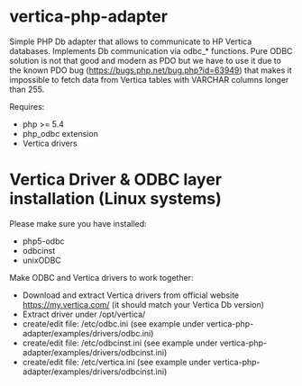 # vertica-php-adapter

Simple PHP Db adapter that allows to communicate to HP Vertica databases. Implements Db communication via odbc_* functions.
Pure ODBC solution is not that good and modern as PDO but we have to use it due to the known PDO bug (https://bugs.php.net/bug.php?id=63949) that makes it impossible to fetch data from Vertica tables with VARCHAR columns longer than 255.

Requires:
* php >= 5.4
* php_odbc extension
* Vertica drivers

# Vertica Driver & ODBC layer installation (Linux systems)

Please make sure you have installed:
* php5-odbc
* odbcinst
* unixODBC

Make ODBC and Vertica drivers to work together:
* Download and extract Vertica drivers from official website https://my.vertica.com/ (it should match your Vertica Db version)
* Extract driver under /opt/vertica/
* create/edit file: /etc/odbc.ini (see example under vertica-php-adapter/examples/drivers/odbc.ini)
* create/edit file: /etc/odbcinst.ini (see example under vertica-php-adapter/examples/drivers/odbcinst.ini)
* create/edit file: /etc/vertica.ini (see example under vertica-php-adapter/examples/drivers/odbcinst.ini)
